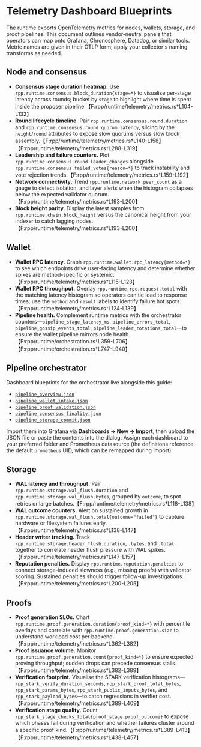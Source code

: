 # Telemetry Dashboard Blueprints

The runtime exports OpenTelemetry metrics for nodes, wallets, storage, and proof
pipelines. This document outlines vendor-neutral panels that operators can map
onto Grafana, Chronosphere, Datadog, or similar tools. Metric names are given in
their OTLP form; apply your collector's naming transforms as needed.

## Node and consensus

- **Consensus stage duration heatmap.** Use
  `rpp.runtime.consensus.block_duration{stage=*}` to visualise per-stage latency
  across rounds; bucket by `stage` to highlight where time is spent inside the
  proposer pipeline.【F:rpp/runtime/telemetry/metrics.rs†L104-L132】
- **Round lifecycle timeline.** Pair `rpp.runtime.consensus.round.duration` and
  `rpp.runtime.consensus.round.quorum_latency`, slicing by the `height`/`round`
  attributes to expose slow quorums versus slow block assembly.【F:rpp/runtime/telemetry/metrics.rs†L140-L158】【F:rpp/runtime/telemetry/metrics.rs†L288-L319】
- **Leadership and failure counters.** Plot
  `rpp.runtime.consensus.round.leader_changes` alongside
  `rpp.runtime.consensus.failed_votes{reason=*}` to track instability and vote
  rejection trends.【F:rpp/runtime/telemetry/metrics.rs†L159-L192】
- **Network connectivity.** Trend `rpp.runtime.network.peer_count` as a gauge to
  detect isolation, and layer alerts when the histogram collapses below the
  expected validator quorum.【F:rpp/runtime/telemetry/metrics.rs†L193-L200】
- **Block height parity.** Display the latest samples from
  `rpp.runtime.chain.block_height` versus the canonical height from your indexer
  to catch lagging nodes.【F:rpp/runtime/telemetry/metrics.rs†L193-L200】

## Wallet

- **Wallet RPC latency.** Graph `rpp.runtime.wallet.rpc_latency{method=*}` to see
  which endpoints drive user-facing latency and determine whether spikes are
  method-specific or systemic.【F:rpp/runtime/telemetry/metrics.rs†L115-L123】
- **Wallet RPC throughput.** Overlay `rpp.runtime.rpc.request.total` with the
  matching latency histogram so operators can tie load to response times; use the
  `method` and `result` labels to identify failure hot spots.【F:rpp/runtime/telemetry/metrics.rs†L124-L139】
- **Pipeline health.** Complement runtime metrics with the orchestrator
  counters—`pipeline_stage_latency_ms`, `pipeline_errors_total`,
  `pipeline_gossip_events_total`, `pipeline_leader_rotations_total`—to ensure the
  wallet pipeline mirrors node health.【F:rpp/runtime/orchestration.rs†L359-L706】【F:rpp/runtime/orchestration.rs†L747-L940】

## Pipeline orchestrator

Dashboard blueprints for the orchestrator live alongside this guide:

- [`pipeline_overview.json`](./pipeline_overview.json)
- [`pipeline_wallet_intake.json`](./pipeline_wallet_intake.json)
- [`pipeline_proof_validation.json`](./pipeline_proof_validation.json)
- [`pipeline_consensus_finality.json`](./pipeline_consensus_finality.json)
- [`pipeline_storage_commit.json`](./pipeline_storage_commit.json)

Import them into Grafana via **Dashboards → New → Import**, then upload the JSON
file or paste the contents into the dialog. Assign each dashboard to your
preferred folder and Prometheus datasource (the definitions reference the
default `prometheus` UID, which can be remapped during import).

## Storage

- **WAL latency and throughput.** Pair
  `rpp.runtime.storage.wal_flush.duration` and
  `rpp.runtime.storage.wal_flush.bytes`, grouped by `outcome`, to spot retries or
  large batches.【F:rpp/runtime/telemetry/metrics.rs†L118-L138】
- **WAL outcome counters.** Alert on sustained growth in
  `rpp.runtime.storage.wal_flush.total{outcome="failed"}` to capture hardware or
  filesystem failures early.【F:rpp/runtime/telemetry/metrics.rs†L138-L147】
- **Header writer tracking.** Track
  `rpp.runtime.storage.header_flush.duration`, `.bytes`, and `.total` together to
  correlate header flush pressure with WAL spikes.【F:rpp/runtime/telemetry/metrics.rs†L147-L157】
- **Reputation penalties.** Display `rpp.runtime.reputation.penalties` to connect
  storage-induced slowness (e.g., missing proofs) with validator scoring.
  Sustained penalties should trigger follow-up investigations.【F:rpp/runtime/telemetry/metrics.rs†L200-L205】

## Proofs

- **Proof generation SLOs.** Chart `rpp.runtime.proof.generation.duration{proof_kind=*}`
  with percentile overlays and correlate with `rpp.runtime.proof.generation.size`
  to understand workload cost per backend.【F:rpp/runtime/telemetry/metrics.rs†L362-L382】
- **Proof issuance volume.** Monitor
  `rpp.runtime.proof.generation.count{proof_kind=*}` to ensure expected proving
  throughput; sudden drops can precede consensus stalls.【F:rpp/runtime/telemetry/metrics.rs†L382-L389】
- **Verification footprint.** Visualise the STARK verification histograms—
  `rpp_stark_verify_duration_seconds`, `rpp_stark_proof_total_bytes`,
  `rpp_stark_params_bytes`, `rpp_stark_public_inputs_bytes`, and
  `rpp_stark_payload_bytes`—to catch regressions in verifier cost.【F:rpp/runtime/telemetry/metrics.rs†L389-L409】
- **Verification stage quality.** Count
  `rpp_stark_stage_checks_total{proof_stage,proof_outcome}` to expose which phases
  fail during verification and whether failures cluster around a specific proof
  kind.【F:rpp/runtime/telemetry/metrics.rs†L389-L413】【F:rpp/runtime/telemetry/metrics.rs†L438-L457】

